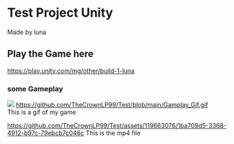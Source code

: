 # Test Project Unity
Made by luna

## Play the Game here
https://play.unity.com/mg/other/build-1-luna

### some Gameplay
![](https://github.com/TheCrownLP99/Test/blob/main/Gamplay_Gif.gif)
https://github.com/TheCrownLP99/Test/blob/main/Gamplay_Gif.gif  
This is a gif of my game

https://github.com/TheCrownLP99/Test/assets/119663076/1ba709d5-3368-4912-b97c-79ebcb7c046c
This is the mp4 file

